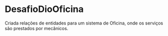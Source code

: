 # DesafioDioOficina


Criada relações de entidades para um sistema de Oficina, onde os serviços são prestados por mecânicos.
